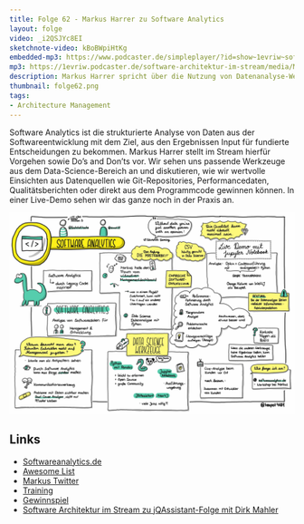 ```yaml
---
title: Folge 62 - Markus Harrer zu Software Analytics
layout: folge
video: _i2QSJYc8EI
sketchnote-video: kBoBWpiHtKg
embedded-mp3: https://www.podcaster.de/simpleplayer/?id=show~1evriw~software-architektur-im-stream~pod-5fcccd48d39093128c2a2eb16a&v=1623418399
mp3: https://1evriw.podcaster.de/software-architektur-im-stream/media/MarkusHarrerSoftwareAnalytics.mp3
description: Markus Harrer spricht über die Nutzung von Datenanalyse-Werkzeugen in Software-Projekten.
thumbnail: folge62.png
tags:
- Architecture Management
---
```


Software Analytics ist die strukturierte Analyse von Daten aus der
Softwareentwicklung mit dem Ziel, aus den Ergebnissen Input für
fundierte Entscheidungen zu bekommen. Markus Harrer stellt im Stream
hierfür Vorgehen sowie Do’s and Don’ts vor. Wir sehen uns passende
Werkzeuge aus dem Data-Science-Bereich an und diskutieren, wie wir
wertvolle Einsichten aus Datenquellen wie Git-Repositories,
Performancedaten, Qualitätsberichten oder direkt aus dem Programmcode
gewinnen können. In einer Live-Demo sehen wir das ganze noch in der
Praxis an.

![Sketchnotes](/sketchnotes/folge62.jpg)

## Links

* [Softwareanalytics.de](https://softwareanalytics.de/)
* [Awesome List](https://github.com/feststelltaste/awesome-software-analytics)
* [Markus Twitter](https://twitter.com/feststelltaste )
* [Training](https://www.innoq.com/de/trainings/software-analytics/)
* [Gewinnspiel](https://forms.gle/5yvA5np1mj759tkH9 )
* [Software Architektur im Stream zu jQAssistant-Folge mit Dirk Mahler](https://software-architektur.tv/2021/05/07/folge58.html )
